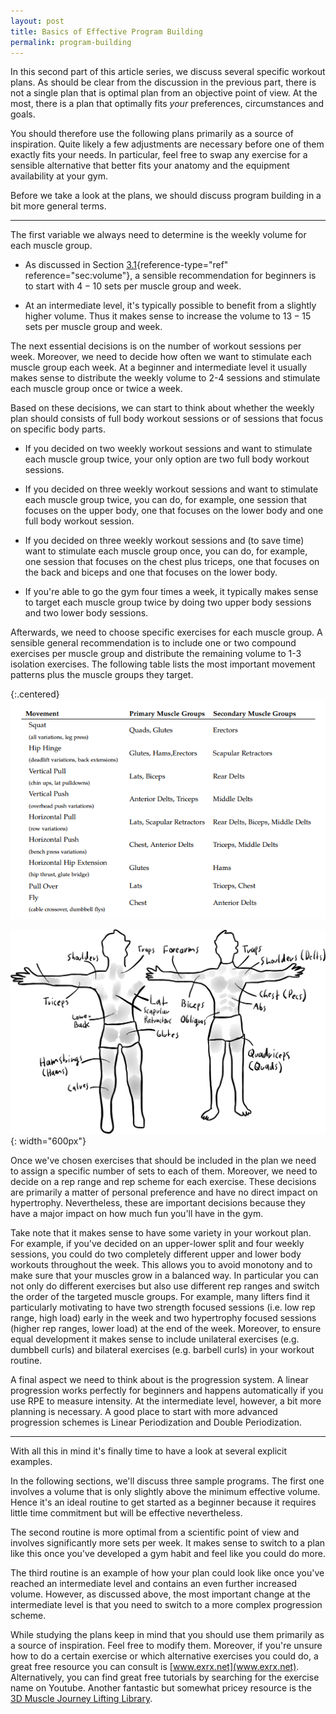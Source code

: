 ```yaml
---
layout: post
title: Basics of Effective Program Building
permalink: program-building
---
```



In this second part of this article series, we discuss several specific workout
plans. As should be clear from the discussion in the previous part,
there is not a single plan that is optimal plan from an objective point
of view. At the most, there is a plan that optimally fits *your*
preferences, circumstances and goals.

You should therefore use the following plans primarily as a source of
inspiration. Quite likely a few adjustments are necessary before one of
them exactly fits your needs. In particular, feel free to swap any
exercise for a sensible alternative that better fits your anatomy and
the equipment availability at your gym.

Before we take a look at the plans, we should discuss program building
in a bit more general terms.

------------------------------------------------------------------------

The first variable we always need to determine is the weekly volume for
each muscle group.

-   As discussed in Section [3.1](#sec:volume){reference-type="ref"
    reference="sec:volume"}, a sensible recommendation for beginners is
    to start with $4-10$ sets per muscle group and week.

-   At an intermediate level, it's typically possible to benefit from a
    slightly higher volume. Thus it makes sense to increase the volume
    to $13-15$ sets per muscle group and week.

The next essential decisions is on the number of workout sessions per
week. Moreover, we need to decide how often we want to stimulate each
muscle group each week. At a beginner and intermediate level it usually
makes sense to distribute the weekly volume to 2-4 sessions and
stimulate each muscle group once or twice a week.

Based on these decisions, we can start to think about whether the weekly
plan should consists of full body workout sessions or of sessions that
focus on specific body parts.

-   If you decided on two weekly workout sessions and want to stimulate
    each muscle group twice, your only option are two full body workout
    sessions.

-   If you decided on three weekly workout sessions and want to
    stimulate each muscle group twice, you can do, for example, one
    session that focuses on the upper body, one that focuses on the
    lower body and one full body workout session.

-   If you decided on three weekly workout sessions and (to save time)
    want to stimulate each muscle group once, you can do, for example,
    one session that focuses on the chest plus triceps, one that focuses
    on the back and biceps and one that focuses on the lower body.

-   If you're able to go the gym four times a week, it typically makes
    sense to target each muscle group twice by doing two upper body
    sessions and two lower body sessions.

Afterwards, we need to choose specific exercises for each muscle group.
A sensible general recommendation is
to include one or two compound exercises per muscle group and distribute
the remaining volume to 1-3 isolation exercises. The following table
lists the most important movement patterns plus the muscle groups they
target.

{:.centered}
![](/images/muscle/exercises.png)

![image](/images/muscle/11.png){: width="600px"}

Once we've chosen exercises that should be included in the plan we need
to assign a specific number of sets to each of them. Moreover, we need
to decide on a rep range and rep scheme for each exercise. These
decisions are primarily a matter of personal preference and have no
direct impact on hypertrophy. Nevertheless, these are important
decisions because they have a major impact on how much fun you'll have
in the gym.

Take note that it makes sense to have some variety in your workout plan.
For example, if you've decided on an upper-lower split and four weekly
sessions, you could do two completely different upper and lower body
workouts throughout the week. This allows you to avoid monotony and to
make sure that your muscles grow in a balanced way. In particular you
can not only do different exercises but also use different rep ranges
and switch the order of the targeted muscle groups. For example, many
lifters find it particularly motivating to have two strength focused
sessions (i.e. low rep range, high load) early in the week and two
hypertrophy focused sessions (higher rep ranges, lower load) at the end
of the week. Moreover, to ensure equal development it makes sense to
include unilateral exercises (e.g. dumbbell curls) and bilateral
exercises (e.g. barbell curls) in your workout routine.

A final aspect we need to think about is the progression system. A linear progression works perfectly for beginners and happens automatically if you use RPE to measure
intensity. At the intermediate level, however, a bit more planning is
necessary. A good place to start with more advanced progression schemes
is Linear Periodization and Double Periodization.

------------------------------------------------------------------------

With all this in mind it's finally time to have a look at several
explicit examples.

In the following sections, we'll discuss three sample programs. The
first one involves a volume that is only slightly above the minimum
effective volume. Hence it's an ideal routine to get started as a
beginner because it requires little time commitment but will be
effective nevertheless.

The second routine is more optimal from a scientific point of view and
involves significantly more sets per week. It makes sense to switch to a
plan like this once you've developed a gym habit and feel like you could
do more.

The third routine is an example of how your plan could look like once
you've reached an intermediate level and contains an even further
increased volume. However, as discussed above, the most important change
at the intermediate level is that you need to switch to a more complex
progression scheme.

While studying the plans keep in mind that you should use them primarily
as a source of inspiration. Feel free to modify them. Moreover, if
you're unsure how to do a certain exercise or which alternative
exercises you could do, a great free resource you can consult is
[www.exrx.net](www.exrx.net). Alternatively, you can find great free
tutorials by searching for the exercise name on Youtube. Another
fantastic but somewhat pricey resource is the [3D Muscle Journey Lifting
Library](www.3dmjvault.com/courses/lifting-library).